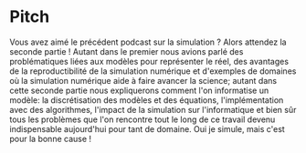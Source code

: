# Pitch

Vous avez aimé le précédent podcast sur la simulation ? Alors attendez la seconde partie ! Autant dans le premier nous avions parlé des problématiques liées aux modèles pour représenter le réel, des avantages de la reproductibilité de la simulation numérique et d'exemples de domaines où la simulation numérique aide à faire avancer la science; autant dans cette seconde partie nous expliquerons comment l'on informatise un modèle: la discrétisation des modèles et des équations, l'implémentation avec des algorithmes, l'impact de la simulation sur l'informatique et bien sûr tous les problèmes que l'on rencontre tout le long de ce travail devenu indispensable aujourd'hui pour tant de domaine. Oui je simule, mais c'est pour la bonne cause !
